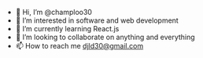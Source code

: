- 👋 Hi, I’m @champloo30
- 👀 I’m interested in software and web development
- 🌱 I’m currently learning React.js
- 💞️ I’m looking to collaborate on anything and everything
- 📫 How to reach me djld30@gmail.com

<!---
champloo30/champloo30 is a ✨ special ✨ repository because its `README.md` (this file) appears on your GitHub profile.
You can click the Preview link to take a look at your changes.
--->
